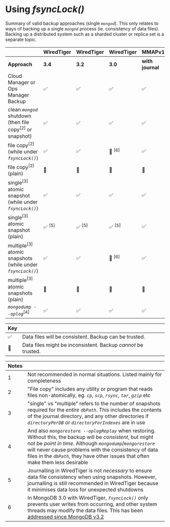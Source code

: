 # Using _fsyncLock()_

Summary of valid backup approaches (single _`mongod`_).  This only relates to ways of backing up a single _`mongod`_ process (ie. consistency of data files).  Backing up a distributed system such as a sharded cluster or replica set is a separate topic.

||**WiredTiger**|**WiredTiger**|**WiredTiger**|**MMAPv1**|**MMAPv1**|
|-|-|-|-|-|-|
|**Approach**|**3.4**|**3.2**|**3.0**|**with journal**|**NO journal**&zwj;<sup>[1]</sup>|
|Cloud Manager or Ops Manager Backup|:white_check_mark:|:white_check_mark:|:white_check_mark:|:white_check_mark:|:white_check_mark:|
|clean _`mongod`_ shutdown (then file copy&zwj;<sup>[2]</sup> or snapshot)|:white_check_mark:|:white_check_mark:|:white_check_mark:|:white_check_mark:|:white_check_mark:|
|file copy&zwj;<sup>[2]</sup> (while under _`fsyncLock()`_)|:white_check_mark:|:white_check_mark:|:no_entry_sign:&nbsp;<sup>[6]</sup>|:white_check_mark:|:white_check_mark:|
|file copy&zwj;<sup>[2]</sup> (plain)|:no_entry_sign:|:no_entry_sign:|:no_entry_sign:|:no_entry_sign:|:no_entry_sign:|
|single&zwj;<sup>[3]</sup> atomic snapshot (while under _`fsyncLock()`_)|:white_check_mark:|:white_check_mark:|:white_check_mark:|:white_check_mark:|:white_check_mark:|
|single&zwj;<sup>[3]</sup> atomic snapshot (plain)|:white_check_mark:&nbsp;<sup>[5]</sup>|:white_check_mark:&nbsp;<sup>[5]</sup>|:white_check_mark:&nbsp;<sup>[5]</sup>|:white_check_mark:|:no_entry_sign:|
|multiple&zwj;<sup>[3]</sup> atomic snapshots (while under _`fsyncLock()`_)|:white_check_mark:|:white_check_mark:|:no_entry_sign:&nbsp;<sup>[6]</sup>|:white_check_mark:|:white_check_mark:|
|multiple&zwj;<sup>[3]</sup> atomic snapshots (plain)|:no_entry_sign:|:no_entry_sign:|:no_entry_sign:|:no_entry_sign:|:no_entry_sign:|
|_`mongodump --oplog`_&zwj;<sup>[4]</sup>|:white_check_mark:|:white_check_mark:|:white_check_mark:|:white_check_mark:|:white_check_mark:|

|Key||
|-|-|
|:white_check_mark:|Data files will be consistent.  Backup can be trusted.|
|:no_entry_sign:|Data files might be inconsistent.  Backup *cannot* be trusted.|

|Notes||
|-|-|
|1|Not recommended in normal situations.  Listed mainly for completeness|
|2|"File copy" includes any utility or program that reads files non-atomically, eg. _`cp`_, _`scp`_, _`rsync`_, _`tar`_, _`gzip`_ etc|
|3|"single" vs "multiple" refers to the number of snapshots required for the _entire_ _`dbPath`_.  This includes the contents of the journal directory, and any other directories if _`directoryPerDB`_ or _`directoryForIndexes`_ are in use|
|4|And also _`mongorestore --oplogReplay`_ when restoring.  Without this, the backup will be _consistent_, but might not be _point in time_.  Although _`mongodump`_/_`mongorestore`_ will never cause problems with the consistency of data files in the _`dbPath`_, they have other issues that often make them less desirable|
|5|Journalling in WiredTiger is not _necessary_ to ensure data file consistency when using snapshots.  However, journalling is still recommended in WiredTiger because it minimises data loss for unexpected shutdowns|
|6|In MongoDB 3.0 with WiredTiger, _`fsyncLock()`_ only prevents user writes from occurring, and other system threads may modify the data files.  This has been [addressed since MongoDB v3.2](https://docs.mongodb.org/manual/release-notes/3.2/#wiredtiger-and-lock)|
